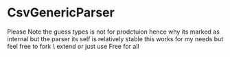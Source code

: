 # CsvGenericParser

Please Note the guess types is not for prodctuion hence why its marked as internal but the parser its self is relatively stable this works for my needs but feel free to fork \ extend or just use Free for all 
